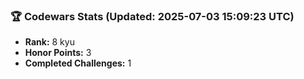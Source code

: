 ### 🏆 Codewars Stats (Updated: 2025-07-03 15:09:23 UTC)

- **Rank:** 8 kyu
- **Honor Points:** 3
- **Completed Challenges:** 1

